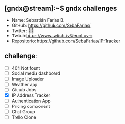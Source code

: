 ## [gndx@stream]:~$ gndx challenges

- Name: Sebastián Farías B.
- GitHub: https://github.com/SebaFarias/
- Twitter: 🤷‍♂️
- Twitch:https://www.twitch.tv/XeonLover
- Repositorio: https://github.com/SebaFarias/IP-Tracker

## challenge:
  - [ ] 404 Not fount
  - [ ] Social media dashboard
  - [ ] Image Uploader
  - [ ] Weather app
  - [ ] Github Jobs
  - [X] IP Address Tracker
  - [ ] Authentication App
  - [ ] Pricing component
  - [ ] Chat Group
  - [ ] Trello Clone
